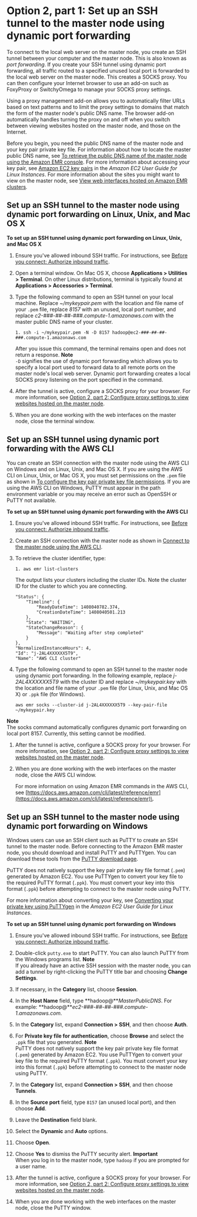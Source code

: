 # Option 2, part 1: Set up an SSH tunnel to the master node using dynamic port forwarding<a name="emr-ssh-tunnel"></a>

To connect to the local web server on the master node, you create an SSH tunnel between your computer and the master node\. This is also known as *port forwarding*\. If you create your SSH tunnel using dynamic port forwarding, all traffic routed to a specified unused local port is forwarded to the local web server on the master node\. This creates a SOCKS proxy\. You can then configure your Internet browser to use an add\-on such as FoxyProxy or SwitchyOmega to manage your SOCKS proxy settings\. 

Using a proxy management add\-on allows you to automatically filter URLs based on text patterns and to limit the proxy settings to domains that match the form of the master node's public DNS name\. The browser add\-on automatically handles turning the proxy on and off when you switch between viewing websites hosted on the master node, and those on the Internet\. 

Before you begin, you need the public DNS name of the master node and your key pair private key file\. For information about how to locate the master public DNS name, see [To retrieve the public DNS name of the master node using the Amazon EMR console](emr-connect-master-node-ssh.md#public-dns-name-master)\. For more information about accessing your key pair, see [Amazon EC2 key pairs](https://docs.aws.amazon.com/AWSEC2/latest/UserGuide/ec2-key-pairs.html) in the *Amazon EC2 User Guide for Linux Instances*\. For more information about the sites you might want to view on the master node, see [View web interfaces hosted on Amazon EMR clusters](emr-web-interfaces.md)\.

## Set up an SSH tunnel to the master node using dynamic port forwarding on Linux, Unix, and Mac OS X<a name="emr-ssh-tunnel-linux"></a><a name="emr-ssh-tunnel-unix"></a>

**To set up an SSH tunnel using dynamic port forwarding on Linux, Unix, and Mac OS X**

1. Ensure you've allowed inbound SSH traffic\. For instructions, see [Before you connect: Authorize inbound traffic](emr-connect-ssh-prereqs.md)\.

1. Open a terminal window\. On Mac OS X, choose **Applications > Utilities > Terminal**\. On other Linux distributions, terminal is typically found at **Applications > Accessories > Terminal**\.

1. Type the following command to open an SSH tunnel on your local machine\. Replace *\~/mykeypair\.pem* with the location and file name of your `.pem` file, replace *8157* with an unused, local port number, and replace *c2\-\#\#\#\-\#\#\-\#\#\-\#\#\#\.compute\-1\.amazonaws\.com* with the master public DNS name of your cluster\. 

   ```
   1. ssh -i ~/mykeypair.pem -N -D 8157 hadoop@ec2-###-##-##-###.compute-1.amazonaws.com
   ```

   After you issue this command, the terminal remains open and does not return a response\. 
**Note**  
`-D` signifies the use of dynamic port forwarding which allows you to specify a local port used to forward data to all remote ports on the master node's local web server\. Dynamic port forwarding creates a local SOCKS proxy listening on the port specified in the command\.

1. After the tunnel is active, configure a SOCKS proxy for your browser\. For more information, see [Option 2, part 2: Configure proxy settings to view websites hosted on the master node](emr-connect-master-node-proxy.md)\.

1. When you are done working with the web interfaces on the master node, close the terminal window\.

## Set up an SSH tunnel using dynamic port forwarding with the AWS CLI<a name="emr-ssh-tunnel-cli"></a>

You can create an SSH connection with the master node using the AWS CLI on Windows and on Linux, Unix, and Mac OS X\. If you are using the AWS CLI on Linux, Unix, or Mac OS X, you must set permissions on the `.pem` file as shown in [To configure the key pair private key file permissions](emr-connect-master-node-ssh.md#emr-keypair-file-permission-config)\. If you are using the AWS CLI on Windows, PuTTY must appear in the path environment variable or you may receive an error such as OpenSSH or PuTTY not available\.<a name="ssh-tunnel-cli"></a>

**To set up an SSH tunnel using dynamic port forwarding with the AWS CLI**

1. Ensure you've allowed inbound SSH traffic\. For instructions, see [Before you connect: Authorize inbound traffic](emr-connect-ssh-prereqs.md)\.

1. Create an SSH connection with the master node as shown in [Connect to the master node using the AWS CLI](emr-connect-master-node-ssh.md#emr-connect-cli)\. 

1. To retrieve the cluster identifier, type:

   ```
   1. aws emr list-clusters
   ```

   The output lists your clusters including the cluster IDs\. Note the cluster ID for the cluster to which you are connecting\.

   ```
   "Status": {
       "Timeline": {
           "ReadyDateTime": 1408040782.374,
           "CreationDateTime": 1408040501.213
       },
       "State": "WAITING",
       "StateChangeReason": {
           "Message": "Waiting after step completed"
       }
   },
   "NormalizedInstanceHours": 4,
   "Id": "j-2AL4XXXXXX5T9",
   "Name": "AWS CLI cluster"
   ```

1. Type the following command to open an SSH tunnel to the master node using dynamic port forwarding\. In the following example, replace *j\-2AL4XXXXXX5T9* with the cluster ID and replace *\~/mykeypair\.key* with the location and file name of your `.pem` file \(for Linux, Unix, and Mac OS X\) or `.ppk` file \(for Windows\)\.

   ```
   aws emr socks --cluster-id j-2AL4XXXXXX5T9 --key-pair-file ~/mykeypair.key						
   ```
**Note**  
The socks command automatically configures dynamic port forwarding on local port 8157\. Currently, this setting cannot be modified\.

1. After the tunnel is active, configure a SOCKS proxy for your browser\. For more information, see [Option 2, part 2: Configure proxy settings to view websites hosted on the master node](emr-connect-master-node-proxy.md)\.

1. When you are done working with the web interfaces on the master node, close the AWS CLI window\. 

   For more information on using Amazon EMR commands in the AWS CLI, see [https://docs.aws.amazon.com/cli/latest/reference/emr](https://docs.aws.amazon.com/cli/latest/reference/emr)\.

## Set up an SSH tunnel to the master node using dynamic port forwarding on Windows<a name="emr-ssh-tunnel-win"></a>

Windows users can use an SSH client such as PuTTY to create an SSH tunnel to the master node\. Before connecting to the Amazon EMR master node, you should download and install PuTTY and PuTTYgen\. You can download these tools from the [PuTTY download page](http://www.chiark.greenend.org.uk/~sgtatham/putty/)\.

PuTTY does not natively support the key pair private key file format \(`.pem`\) generated by Amazon EC2\. You use PuTTYgen to convert your key file to the required PuTTY format \(`.ppk`\)\. You must convert your key into this format \(`.ppk`\) before attempting to connect to the master node using PuTTY\.

For more information about converting your key, see [Converting your private key using PuTTYgen](https://docs.aws.amazon.com/AWSEC2/latest/UserGuide/putty.html) in the *Amazon EC2 User Guide for Linux Instances*\.<a name="emr-ssh-tunnel-putty"></a>

**To set up an SSH tunnel using dynamic port forwarding on Windows**

1. Ensure you've allowed inbound SSH traffic\. For instructions, see [Before you connect: Authorize inbound traffic](emr-connect-ssh-prereqs.md)\.

1. Double\-click `putty.exe` to start PuTTY\. You can also launch PuTTY from the Windows programs list\. 
**Note**  
If you already have an active SSH session with the master node, you can add a tunnel by right\-clicking the PuTTY title bar and choosing **Change Settings**\. 

1. If necessary, in the **Category** list, choose **Session**\.

1. In the **Host Name** field, type **hadoop@***MasterPublicDNS*\. For example: **hadoop@***ec2\-\#\#\#\-\#\#\-\#\#\-\#\#\#\.compute\-1\.amazonaws\.com*\. 

1. In the **Category** list, expand **Connection > SSH**, and then choose **Auth**\.

1. For **Private key file for authentication**, choose **Browse** and select the `.ppk` file that you generated\. 
**Note**  
PuTTY does not natively support the key pair private key file format \(`.pem`\) generated by Amazon EC2\. You use PuTTYgen to convert your key file to the required PuTTY format \(`.ppk`\)\. You must convert your key into this format \(`.ppk`\) before attempting to connect to the master node using PuTTY\.

1. In the **Category** list, expand **Connection > SSH**, and then choose **Tunnels**\. 

1. In the **Source port** field, type `8157` \(an unused local port\), and then choose **Add**\.

1. Leave the **Destination** field blank\.

1. Select the **Dynamic** and **Auto** options\.

1. Choose **Open**\. 

1. Choose **Yes** to dismiss the PuTTY security alert\.
**Important**  
When you log in to the master node, type `hadoop` if you are prompted for a user name\.

1. After the tunnel is active, configure a SOCKS proxy for your browser\. For more information, see [Option 2, part 2: Configure proxy settings to view websites hosted on the master node](emr-connect-master-node-proxy.md)\.

1. When you are done working with the web interfaces on the master node, close the PuTTY window\. 